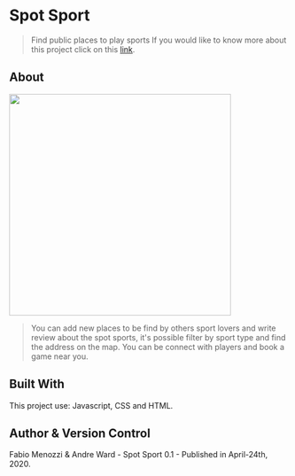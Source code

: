 # Spot Sport 
> Find public places to play sports
If you would like to know more about this project click on this [link](https://spotsport.herokuapp.com/).

## About 
 <img src="https://res.cloudinary.com/menozzi/image/upload/v1587748770/project2/Screen_Shot_2020-04-24_at_14.18.49_fqfylv.png" width="400">
 
> You can add new places to be find by others sport lovers and write review about the spot sports, it's possible filter by sport type and find the address on the map. You can be connect with players and book a game near you.

## Built With

This project use:
Javascript, CSS and HTML.

## Author & Version Control
Fabio Menozzi & Andre Ward - Spot Sport 0.1 - Published in April-24th, 2020.


